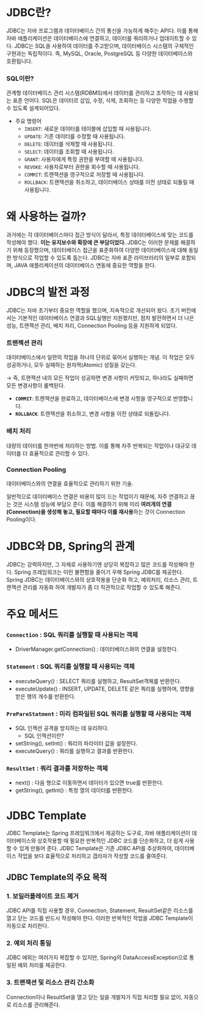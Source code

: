 # JDBC란?

JDBC는 자바 프로그램과 데이터베이스 간의 통신을 가능하게 해주는 API다. 이를 통해 자바 애플리케이션은 데이터베이스에 연결하고, 데이터를 쿼리하거나 업데이트할 수 있다. JDBC는 SQL을 사용하여 데이터를 주고받으며, 데이터베이스 시스템의 구체적인 구현과는 독립적이다. 즉, MySQL, Oracle, PostgreSQL 등 다양한 데이터베이스와 호환됩니다.

### SQL이란?

관계형 데이터베이스 관리 시스템(RDBMS)에서 데이터를 관리하고 조작하는 데 사용되는 표준 언어다. SQL은 데이터르 삽입, 수정, 삭제, 조회하는 등 다양한 작업을 수행할 수 있도록 설계되어있다.

- 주요 명령어
    - `INSERT`: 새로운 데이터를 테이블에 삽입할 때 사용됩니다.
    - `UPDATE`: 기존 데이터를 수정할 때 사용됩니다.
    - `DELETE`: 데이터를 삭제할 때 사용됩니다.
    - `SELECT`: 데이터를 조회할 때 사용됩니다.
    - `GRANT`: 사용자에게 특정 권한을 부여할 때 사용됩니다.
    - `REVOKE`: 사용자로부터 권한을 회수할 때 사용됩니다.
    - `COMMIT`: 트랜잭션을 영구적으로 저장할 때 사용됩니다.
    - `ROLLBACK`: 트랜잭션을 취소하고, 데이터베이스 상태를 이전 상태로 되돌릴 때 사용됩니다.

# 왜 사용하는 걸까?

과거에는 각 데이터베이스마다 접근 방식이 달라서, 특정 데이터베이스에 맞는 코드를 작성해야 했다. **이는 유지보수와 확장에 큰 부담이었다.** JDBC는 이러한 문제를 해결하기 위해 등장했으며, 데이터베이스 접근을 표준화하여 다양한 데이터베이스에 대해 동일한 방식으로 작업할 수 있도록 돕는다. JDBC는 자바 표준 라이브러리의 일부로 포함되며, JAVA 애플리케이션의 데이터베이스 연동에 중요한 역할을 한다.

# JDBC의 발전 과정

JDBC는 자바 초기부터 중요한 역할을 했으며, 지속적으로 개선되어 왔다. 초기 버전에서는 기본적인 데이터베이스 연결과 SQL실행만 지원했지만, 점차 발전하면서 더 나은 성능, 트랜젝션 관리, 배치 처리, Connection Pooling 등을 지원하게 되었다.

### 트랜젝션 관리

데이터베이스에서 일련의 작업을 하나의 단위로 묶어서 실행하는 개념. 이 작업은 모두 성공하거나, 모두 실패하는 원자젹(Atomic) 성질을 갖는다.

→ 즉, 트랜잭션 내의 모든 작업이 성공하면 변경 사항이 커밋되고, 하나라도 실패하면 모든 변경사항이 롤백된다.

- **`COMMIT`**: 트랜잭션을 완료하고, 데이터베이스에 변경 사항을 영구적으로 반영합니다.
- **`ROLLBACK`**: 트랜잭션을 취소하고, 변경 사항을 이전 상태로 되돌립니다.

### 배치 처리

대량의 데이터를 한꺼번에 처리하는 방법. 이를 통해 자주 반복되는 작업이나 대규모 데이터를 더 효율적으로 관리할 수 있다.

### Connection Pooling

데이터베이스와의 연결을 효율적으로 관리하기 위한 기술.

일반적으로 데이터베이스 연결은 비용이 많이 드는 작업이기 때문에, 자주 연결하고 끊는 것은 시스템 성능에 부담으 준다. 이를 해결하기 위해 미리 **여러개의 연결(Connection)을 생성해 놓고, 필요할 때마다 이를 재사용**하는 것이 Connection Pooling이다.

# JDBC와 DB, Spring의 관계

JDBC는 강력하지만, 그 자체로 사용하기엔 상당히 복잡하고 많은 코드를 작성해야 한다. Spring 프레임워크는 이런 불편함을 줄이기 우해 Spring JDBC를 제공한다. Spring JDBC는 데이터베이스와의 상호작용을 단순화 하고, 예외처리, 리소스 관리, 트랜잭션 관리를 자동화 하여 개발자가 좀 더 직관적으로 작업할 수 있도록 해준다.

# 주요 메서드

### `Connection` **:** SQL 쿼리를 실행할 때 사용되는 객체

- DriverManager.getConnection() : 데이터베이스와의 연결을 설정한다.

### `Statement` : SQL 쿼리를 실행할 때 사용되는 객체

- executeQuery() : SELECT 쿼리를 실행하고, ResultSet객체를 반환한다.
- executeUpdate() : INSERT, UPDATE, DELETE 같은 쿼리를 실행하며, 영향을 받은 행의 개수를 반환한다.

### `PrePareStatment` : 미리 컴파일된 SQL 쿼리를 실행할 때 사용되는 객체

- SQL 인젝션 공격을 방지하는 데 유리하다.
    - SQL 인젝션이란?
- setString(), setInt() : 쿼리의 파라미터 값을 설정한다.
- executeQuery() : 쿼리를 실행하고 결과를 반환한다.

### `ResultSet` : 쿼리 결과를 저장하는 객체

- next() : 다음 행으로 이동하면서 데이터가 있으면 true를 반환한다.
- getString(), getInt() : 특정 열의 데이터를 반환한다.

# JDBC Template

JDBC Template는 Spring 프레임워크에서 제공하는 도구로, 자바 애플리케이션이 데이터베이스와 상호작용할 때 필요한 반복적인 JDBC 코드를 단순화하고, 더 쉽게 사용할 수 있게 만들어 준다. JDBC Template은 기존 JDBC API를 추상화하여, 데이터베이스 작업을 보다 효율적으로 처리하고 갭라자가 작성할 코드를 줄여준다.

## JDBC Template의 주요 목적

### 1. 보일러플레이트 코드 제거

JDBC API를 직접 사용할 경우, Connection, Statement, ResultSet같은 리소스를 열고 닫는 코드를 반드시 작성해야 한다. 이러한 반복적인 작업을 JDBC Template이 자동으로 처리한다.

### 2. 예외 처리 통일

JDBC 에외는 여러가지 복잡할 수 있지만, Spring의 DataAccessException으로 통일된 예외 처리를 제공한다.

### 3. 트랜잭션 및 리소스 관리 간소화

Connection이나 ResultSet을 열고 닫는 일을 개발자가 직접 처리할 필요 없이, 자동으로 리소스를 관리해준다.
